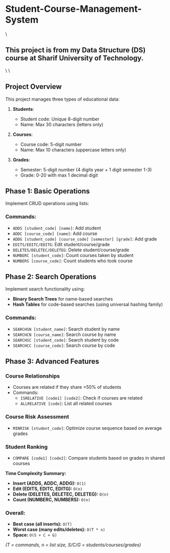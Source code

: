 # Student-Course-Management-System
\\
## This project is from my Data Structure (DS) course at Sharif University of Technology.
\\
\\
## Project Overview
This project manages three types of educational data:

1. **Students**:
   - Student code: Unique 8-digit number
   - Name: Max 30 characters (letters only)

2. **Courses**:
   - Course code: 5-digit number
   - Name: Max 10 characters (uppercase letters only)

3. **Grades**:
   - Semester: 5-digit number (4 digits year + 1 digit semester 1-3)
   - Grade: 0-20 with max 1 decimal digit

## Phase 1: Basic Operations
Implement CRUD operations using lists:

### Commands:
- `ADDS [student_code] [name]`: Add student
- `ADDC [course_code] [name]`: Add course
- `ADDG [student_code] [course_code] [semester] [grade]`: Add grade
- `EDITS/EDITC/EDITG`: Edit student/course/grade
- `DELETES/DELETEC/DELETEG`: Delete student/course/grade
- `NUMBERC [student_code]`: Count courses taken by student
- `NUMBERS [course_code]`: Count students who took course

## Phase 2: Search Operations
Implement search functionality using:

- **Binary Search Trees** for name-based searches
- **Hash Tables** for code-based searches (using universal hashing family)

### Commands:
- `SEARCHSN [student_name]`: Search student by name
- `SEARCHCN [course_name]`: Search course by name
- `SEARCHSC [student_code]`: Search student by code
- `SEARCHCC [course_code]`: Search course by code

## Phase 3: Advanced Features

### Course Relationships
- Courses are related if they share >50% of students
- Commands:
  - `ISRELATIVE [code1] [code2]`: Check if courses are related
  - `ALLRELATIVE [code]`: List all related courses

### Course Risk Assessment
- `MINRISK [student_code]`: Optimize course sequence based on average grades

### Student Ranking
- `COMPARE [code1] [code2]`: Compare students based on grades in shared courses

**Time Complexity Summary:**  

- **Insert (ADDS, ADDC, ADDG):** `O(1)`  
- **Edit (EDITS, EDITC, EDITG):** `O(n)`  
- **Delete (DELETES, DELETEC, DELETEG):** `O(n)`  
- **Count (NUMBERC, NUMBERS):** `O(n)`  

### **Overall:**  
- **Best case (all inserts):** `O(T)`  
- **Worst case (many edits/deletes):** `O(T * n)`  
- **Space:** `O(S + C + G)`  

*(T = commands, n = list size, S/C/G = students/courses/grades)*


